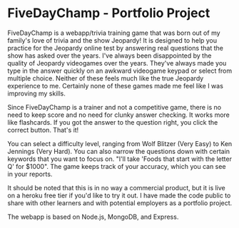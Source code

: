 # FiveDayChamp - Portfolio Project

FiveDayChamp is a webapp/trivia training game that was born out of my family's love of trivia and the show Jeopardy! It is designed to help you practice for the Jeopardy online test by answering real questions that the show has asked over the years. I've always been disappointed by the quality of Jeopardy videogames over the years. They've always made you type in the answer quickly on an awkward videogame keypad or select from multiple choice. Neither of these feels much like the true Jeopardy experience to me. Certainly none of these games made me feel like I was improving my skills.

Since FiveDayChamp is a trainer and not a competitive game, there is no need to keep score and no need for clunky answer checking. It works more like flashcards. If you got the answer to the question right, you click the correct button. That's it!

You can select a difficulty level, ranging from Wolf Blitzer (Very Easy) to Ken Jennings (Very Hard). You can also narrow the questions down with certain keywords that you want to focus on. "I'll take 'Foods that start with the letter Q' for $1000". The game keeps track of your accuracy, which you can see in your reports.

It should be noted that this is in no way a commercial product, but it is live on a heroku free tier if you'd like to try it out. I have made the code public to share with other learners and with potential employers as a portfolio project.

The webapp is based on Node.js, MongoDB, and Express.

